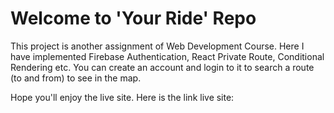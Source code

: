 # Welcome to 'Your Ride' Repo

This project is another assignment of Web Development Course.
Here I have implemented Firebase Authentication, React Private Route,
Conditional Rendering etc. You can create an account and login to it to search a route (to and from)
to see in the map.

Hope you'll enjoy the live site. Here is the link
live site: 